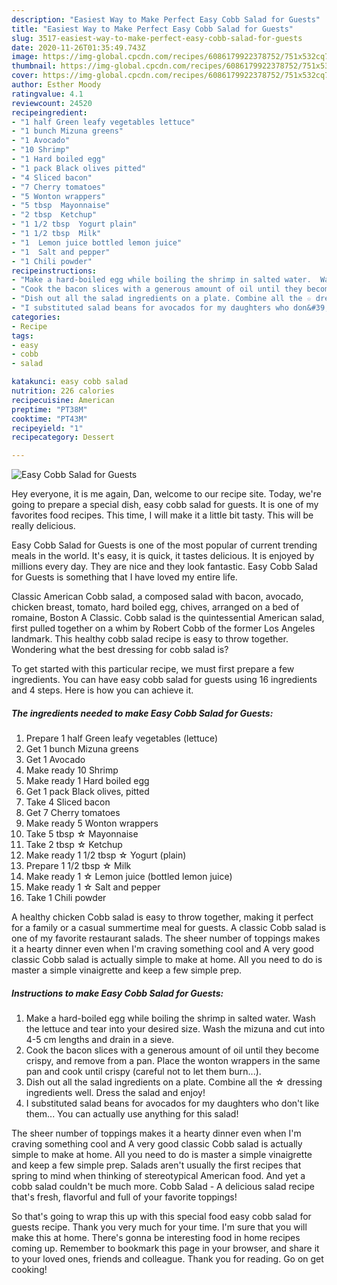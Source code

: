 ```yaml
---
description: "Easiest Way to Make Perfect Easy Cobb Salad for Guests"
title: "Easiest Way to Make Perfect Easy Cobb Salad for Guests"
slug: 3517-easiest-way-to-make-perfect-easy-cobb-salad-for-guests
date: 2020-11-26T01:35:49.743Z
image: https://img-global.cpcdn.com/recipes/6086179922378752/751x532cq70/easy-cobb-salad-for-guests-recipe-main-photo.jpg
thumbnail: https://img-global.cpcdn.com/recipes/6086179922378752/751x532cq70/easy-cobb-salad-for-guests-recipe-main-photo.jpg
cover: https://img-global.cpcdn.com/recipes/6086179922378752/751x532cq70/easy-cobb-salad-for-guests-recipe-main-photo.jpg
author: Esther Moody
ratingvalue: 4.1
reviewcount: 24520
recipeingredient:
- "1 half Green leafy vegetables lettuce"
- "1 bunch Mizuna greens"
- "1 Avocado"
- "10 Shrimp"
- "1 Hard boiled egg"
- "1 pack Black olives pitted"
- "4 Sliced bacon"
- "7 Cherry tomatoes"
- "5 Wonton wrappers"
- "5 tbsp  Mayonnaise"
- "2 tbsp  Ketchup"
- "1 1/2 tbsp  Yogurt plain"
- "1 1/2 tbsp  Milk"
- "1  Lemon juice bottled lemon juice"
- "1  Salt and pepper"
- "1 Chili powder"
recipeinstructions:
- "Make a hard-boiled egg while boiling the shrimp in salted water.  Wash the lettuce and tear into your desired size. Wash the mizuna and cut into 4-5 cm lengths and drain in a sieve."
- "Cook the bacon slices with a generous amount of oil until they become crispy, and remove from a pan. Place the wonton wrappers in the same pan and cook until crispy (careful not to let them burn...)."
- "Dish out all the salad ingredients on a plate. Combine all the ☆ dressing ingredients well. Dress the salad and enjoy!"
- "I substituted salad beans for avocados for my daughters who don&#39;t like them... You can actually use anything for this salad!"
categories:
- Recipe
tags:
- easy
- cobb
- salad

katakunci: easy cobb salad 
nutrition: 226 calories
recipecuisine: American
preptime: "PT38M"
cooktime: "PT43M"
recipeyield: "1"
recipecategory: Dessert

---
```



![Easy Cobb Salad for Guests](https://img-global.cpcdn.com/recipes/6086179922378752/751x532cq70/easy-cobb-salad-for-guests-recipe-main-photo.jpg)

Hey everyone, it is me again, Dan, welcome to our recipe site. Today, we're going to prepare a special dish, easy cobb salad for guests. It is one of my favorites food recipes. This time, I will make it a little bit tasty. This will be really delicious.

Easy Cobb Salad for Guests is one of the most popular of current trending meals in the world. It's easy, it is quick, it tastes delicious. It is enjoyed by millions every day. They are nice and they look fantastic. Easy Cobb Salad for Guests is something that I have loved my entire life.

Classic American Cobb salad, a composed salad with bacon, avocado, chicken breast, tomato, hard boiled egg, chives, arranged on a bed of romaine, Boston A Classic. Cobb salad is the quintessential American salad, first pulled together on a whim by Robert Cobb of the former Los Angeles landmark. This healthy cobb salad recipe is easy to throw together. Wondering what the best dressing for cobb salad is?


To get started with this particular recipe, we must first prepare a few ingredients. You can have easy cobb salad for guests using 16 ingredients and 4 steps. Here is how you can achieve it.

<!--inarticleads1-->

##### The ingredients needed to make Easy Cobb Salad for Guests:

1. Prepare 1 half Green leafy vegetables (lettuce)
1. Get 1 bunch Mizuna greens
1. Get 1 Avocado
1. Make ready 10 Shrimp
1. Make ready 1 Hard boiled egg
1. Get 1 pack Black olives, pitted
1. Take 4 Sliced bacon
1. Get 7 Cherry tomatoes
1. Make ready 5 Wonton wrappers
1. Take 5 tbsp ☆ Mayonnaise
1. Take 2 tbsp ☆ Ketchup
1. Make ready 1 1/2 tbsp ☆ Yogurt (plain)
1. Prepare 1 1/2 tbsp ☆ Milk
1. Make ready 1 ☆ Lemon juice (bottled lemon juice)
1. Make ready 1 ☆ Salt and pepper
1. Take 1 Chili powder


A healthy chicken Cobb salad is easy to throw together, making it perfect for a family or a casual summertime meal for guests. A classic Cobb salad is one of my favorite restaurant salads. The sheer number of toppings makes it a hearty dinner even when I&#39;m craving something cool and A very good classic Cobb salad is actually simple to make at home. All you need to do is master a simple vinaigrette and keep a few simple prep. 

<!--inarticleads2-->

##### Instructions to make Easy Cobb Salad for Guests:

1. Make a hard-boiled egg while boiling the shrimp in salted water.  Wash the lettuce and tear into your desired size. Wash the mizuna and cut into 4-5 cm lengths and drain in a sieve.
1. Cook the bacon slices with a generous amount of oil until they become crispy, and remove from a pan. Place the wonton wrappers in the same pan and cook until crispy (careful not to let them burn...).
1. Dish out all the salad ingredients on a plate. Combine all the ☆ dressing ingredients well. Dress the salad and enjoy!
1. I substituted salad beans for avocados for my daughters who don&#39;t like them... You can actually use anything for this salad!


The sheer number of toppings makes it a hearty dinner even when I&#39;m craving something cool and A very good classic Cobb salad is actually simple to make at home. All you need to do is master a simple vinaigrette and keep a few simple prep. Salads aren&#39;t usually the first recipes that spring to mind when thinking of stereotypical American food. And yet a cobb salad couldn&#39;t be much more. Cobb Salad - A delicious salad recipe that&#39;s fresh, flavorful and full of your favorite toppings! 

So that's going to wrap this up with this special food easy cobb salad for guests recipe. Thank you very much for your time. I'm sure that you will make this at home. There's gonna be interesting food in home recipes coming up. Remember to bookmark this page in your browser, and share it to your loved ones, friends and colleague. Thank you for reading. Go on get cooking!
